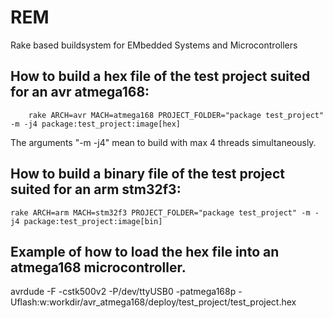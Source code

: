 # REM
Rake based buildsystem for EMbedded Systems and Microcontrollers

## How to build a hex file of the test project suited for an avr atmega168:
```Shell
	rake ARCH=avr MACH=atmega168 PROJECT_FOLDER="package test_project" -m -j4 package:test_project:image[hex]
```
The arguments "-m -j4" mean to build with max 4 threads simultaneously.

## How to build a binary file of the test project suited for an arm stm32f3:
```Shell
rake ARCH=arm MACH=stm32f3 PROJECT_FOLDER="package test_project" -m -j4 package:test_project:image[bin]
```

## Example of how to load the hex file into an atmega168 microcontroller.
avrdude -F -cstk500v2 -P/dev/ttyUSB0 -patmega168p -Uflash:w:workdir/avr_atmega168/deploy/test_project/test_project.hex
